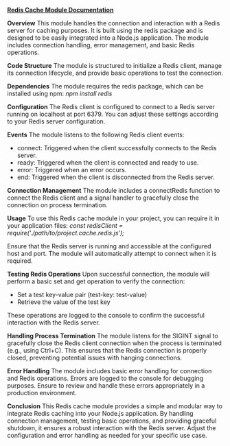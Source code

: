 **<ins>Redis Cache Module Documentation</ins>**

**Overview**
This module handles the connection and interaction with a Redis server for caching purposes. It is built using the redis package and is designed to be easily integrated into a Node.js application. The module includes connection handling, error management, and basic Redis operations.

**Code Structure**
The module is structured to initialize a Redis client, manage its connection lifecycle, and provide basic operations to test the connection.

**Dependencies**
The module requires the redis package, which can be installed using npm:
*npm install redis*

**Configuration**
The Redis client is configured to connect to a Redis server running on localhost at port 6379. You can adjust these settings according to your Redis server configuration.

**Events**
The module listens to the following Redis client events:
- connect: Triggered when the client successfully connects to the Redis server.
- ready: Triggered when the client is connected and ready to use.
- error: Triggered when an error occurs.
- end: Triggered when the client is disconnected from the Redis server.

**Connection Management**
The module includes a connectRedis function to connect the Redis client and a signal handler to gracefully close the connection on process termination.

**Usage**
To use this Redis cache module in your project, you can require it in your application files:
*const redisClient = require('./path/to/project.cache.redis.js');*

Ensure that the Redis server is running and accessible at the configured host and port. The module will automatically attempt to connect when it is required.

**Testing Redis Operations**
Upon successful connection, the module will perform a basic set and get operation to verify the connection:

- Set a test key-value pair (test-key: test-value)
- Retrieve the value of the test key

These operations are logged to the console to confirm the successful interaction with the Redis server.

**Handling Process Termination**
The module listens for the SIGINT signal to gracefully close the Redis client connection when the process is terminated (e.g., using Ctrl+C). This ensures that the Redis connection is properly closed, preventing potential issues with hanging connections.

**Error Handling**
The module includes basic error handling for connection and Redis operations. Errors are logged to the console for debugging purposes. Ensure to review and handle these errors appropriately in a production environment.

**Conclusion**
This Redis cache module provides a simple and modular way to integrate Redis caching into your Node.js application. By handling connection management, testing basic operations, and providing graceful shutdown, it ensures a robust interaction with the Redis server. Adjust the configuration and error handling as needed for your specific use case.
